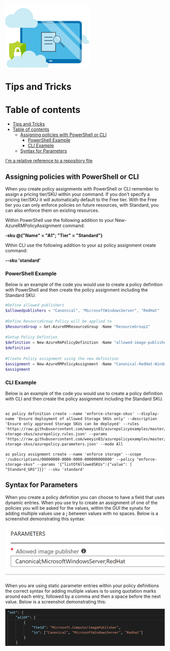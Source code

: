 ![alt text](./images/azurepolicyimage.jpg "Azure Policy Tips and Tricks")

# Tips and Tricks

# Table of contents
- [Tips and Tricks](#tips-and-tricks)
- [Table of contents](#table-of-contents)
  * [Assigning policies with PowerShell or CLI](#assigning-policies-with-powershell-or-cli)
    + [PowerShell Example](#powershell-example)
    + [CLI Example](#cli-example)
  * [Syntax for Parameters](#syntax-for-parameters)


[I'm a relative reference to a repository file](../blob/master/LICENSE)

## Assigning policies with PowerShell or CLI

When you create policy assignments with PowerShell or CLI remember to assign a pricing tier/SKU within your command.  If you don't specify a pricing tier/SKU it will automatically default to the Free tier.  With the Free tier you can only enforce policies on future resources, with Standard, you can also enforce them on existing resources. 

Within PowerShell use the following addition to your New-AzureRMPolicyAssignment command: 

**-sku @{"Name" = "A1"; "Tier" = "Standard"}**

Wthin CLI use the following addition to your az policy assignment create command: 

**--sku 'standard'**

### PowerShell Example
Below is an example of the code you would use to create a policy definition with PowerShell and then create the policy assignment including the Standard SKU. 

````powershell
#Define allowed publishers
$allowedpublishers = "Canonical", "MicrosoftWindowsServer", "RedHat"

#Define ResourceGroup Policy will be applied to
$ResourceGroup = Get-AzureRMResourceGroup -Name "ResourceGroup1"

#Setup Policy Defintion
$definition = New-AzureRmPolicyDefinition -Name "allowed-image-publishers-policy" -DisplayName "Only allow a certain image publishers offerings to be deployed" -description "This policy ensures that only allowed image publisher offerings are selected from the image repository" -Policy 'https://raw.githubusercontent.com/weeyin83/azurepolicyexamples/master/Compute/allowed-image-publishers/azurepolicy.rules.json' -Parameter 'https://raw.githubusercontent.com/weeyin83/azurepolicyexamples/master/Compute/allowed-image-publishers/azurepolicy.parameters.json' -Mode All
$definition

#Create Policy assignment using the new definition
$assignment = New-AzureRMPolicyAssignment -Name "Canonical-RedHat-WindowsServer-only-policy" -Scope $ResourceGroup.ResourceId -sku @{"Name" = "A1"; "Tier" = "Standard"} -listOfAllowedimagePublisher $allowedpublishers -PolicyDefinition $definition
$assignment 
````

### CLI Example
Below is an example of the code you would use to create a policy definition with CLI and then create the policy assignment including the Standard SKU. 

````cli

az policy definition create --name 'enforce-storage-skus' --display-name 'Ensure deployment of allowed Storage SKUs only' --description 'Ensure only approved Storage SKUs can be deployed' --rules 'https://raw.githubusercontent.com/weeyin83/azurepolicyexamples/master/Storage/enforce-storage-skus/azurepolicy.rules.json' --params 'https://raw.githubusercontent.com/weeyin83/azurepolicyexamples/master/Storage/enforce-storage-skus/azurepolicy.parameters.json' --mode All

az policy assignment create --name 'enforce storage' --scope '/subscriptions/00000000-0000-0000-000000000000' --policy "enforce-storage-skus" --params '{"listOfAllowedSKUs":{"value": [ "Standard_GRS"]}}' --sku 'standard'
````

## Syntax for Parameters

When you create a policy definition you can choose to have a field that uses dynamic entries.  When you use try to create an assignment of one of the policies you will be asked for the values, within the GUI the synatx for adding multiple values use a **;** between values with no spaces.  Below is a screenshot demonstrating this syntax:

![alt text](./images/parametersyntax.PNG "GUI Parameter Syntax")

When you are using static parameter entries within your policy definitions the correct syntax for adding mutliple values is to using quotation marks around each entry, followed by a comma and then a space before the next value.  Below is a screenshot demonstrating this: 

![alt text](./images/parametersyntax1.png "Code Parameter Syntax")







